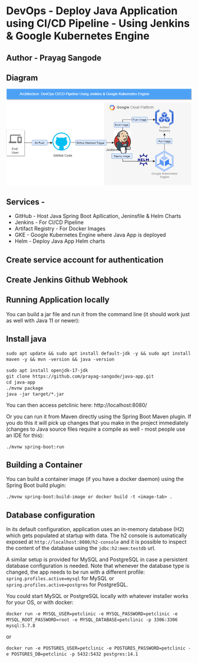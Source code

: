 # DevOps - Deploy Java Application using CI/CD Pipeline - Using Jenkins & Google Kubernetes Engine
## Author - Prayag Sangode

## Diagram

<img src="https://github.com/prayag-sangode/java-app/blob/main/jenkins-helm-java-app.png" alt="Alt text" title="DevOps - Deploy Java Application using CI/CD Pipeline">

## Services -

- GitHub - Host Java Spring Boot Apllication, Jeninsfile & Helm Charts
- Jenkins - For CI/CD Pipeline
- Artifact Registry - For Docker Images
- GKE - Google Kubernetes Engine where Java App is deployed
- Helm - Deploy Java App Helm charts

## Create service account for authentication

## Create Jenkins Github Webhook


## Running Application locally
You can build a jar file and run it from the command line (it should work just as well with Java 11 or newer):

## Install java 
```
sudo apt update && sudo apt install default-jdk -y && sudo apt install maven -y && mvn -version && java -version
```

```
sudo apt install openjdk-17-jdk
git clone https://github.com/prayag-sangode/java-app.git
cd java-app
./mvnw package
java -jar target/*.jar
```

You can then access petclinic here: http://localhost:8080/

Or you can run it from Maven directly using the Spring Boot Maven plugin. If you do this it will pick up changes that you make in the project immediately (changes to Java source files require a compile as well - most people use an IDE for this):

```
./mvnw spring-boot:run
```

## Building a Container

You can build a container image (if you have a docker daemon) using the Spring Boot build plugin:

```
./mvnw spring-boot:build-image or docker build -t <image-tab> .
```

## Database configuration

In its default configuration, application uses an in-memory database (H2) which
gets populated at startup with data. The h2 console is automatically exposed at `http://localhost:8080/h2-console`
and it is possible to inspect the content of the database using the `jdbc:h2:mem:testdb` url.
 
A similar setup is provided for MySQL and PostgreSQL in case a persistent database configuration is needed. Note that whenever the database type is changed, the app needs to be run with a different profile: `spring.profiles.active=mysql` for MySQL or `spring.profiles.active=postgres` for PostgreSQL.

You could start MySQL or PostgreSQL locally with whatever installer works for your OS, or with docker:

```
docker run -e MYSQL_USER=petclinic -e MYSQL_PASSWORD=petclinic -e MYSQL_ROOT_PASSWORD=root -e MYSQL_DATABASE=petclinic -p 3306:3306 mysql:5.7.8
```

or

```
docker run -e POSTGRES_USER=petclinic -e POSTGRES_PASSWORD=petclinic -e POSTGRES_DB=petclinic -p 5432:5432 postgres:14.1
```


